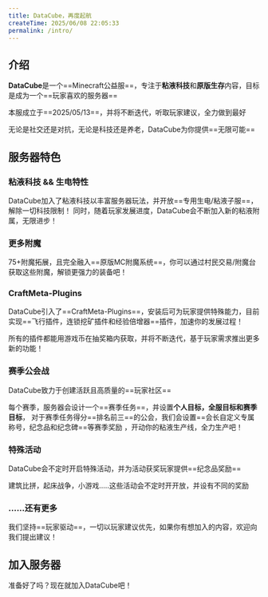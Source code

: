 ```yaml
---
title: DataCube，再度起航
createTime: 2025/06/08 22:05:33
permalink: /intro/
---
```



## 介绍

**DataCube**是一个==Minecraft公益服==，专注于**粘液科技**和**原版生存**内容，目标是成为一个==玩家喜欢的服务器==

本服成立于==2025/05/13==，并将不断迭代，听取玩家建议，全力做到最好

无论是社交还是对抗，无论是科技还是养老，DataCube为你提供==无限可能==

## 服务器特色

### **粘液科技 && 生电特性**

DataCube加入了粘液科技以丰富服务器玩法，并开放==专用生电/粘液子服==，解除一切科技限制！ 同时，随着玩家发展进度，DataCube会不断加入新的粘液附属，无限进步！

### **更多附魔**

75+附魔拓展，且完全融入==原版MC附魔系统==，你可以通过村民交易/附魔台获取这些附魔，解锁更强力的装备吧！

### **CraftMeta-Plugins**

DataCube引入了==CraftMeta-Plugins==，安装后可为玩家提供特殊能力，目前实现==飞行插件，连锁挖矿插件和经验倍增器==插件，加速你的发展过程！

所有的插件都能用游戏币在抽奖箱内获取，并将不断迭代，基于玩家需求推出更多新的功能！


### **赛季公会战**

DataCube致力于创建活跃且高质量的==玩家社区==

每个赛季，服务器会设计一个==赛季任务==，并设置**个人目标，全服目标和赛季目标**， 对于赛季任务得分==排名前三==的公会，我们会设置==会长自定义专属称号，纪念品和纪念碑==等赛季奖励 ，开动你的粘液生产线，全力生产吧！

### **特殊活动**

DataCube会不定时开启特殊活动，并为活动获奖玩家提供==纪念品奖励==

建筑比拼，起床战争，小游戏.....这些活动会不定时开开放，并设有不同的奖励

### **......还有更多**

我们坚持==玩家驱动==，一切以玩家建议优先，如果你有想加入的内容，欢迎向我们提出建议！

## 加入服务器

准备好了吗？现在就加入DataCube吧！

<LinkCard title="👉进服指南" href="/guide/newbie/joinServer/" description="了解如何加入服务器" />
